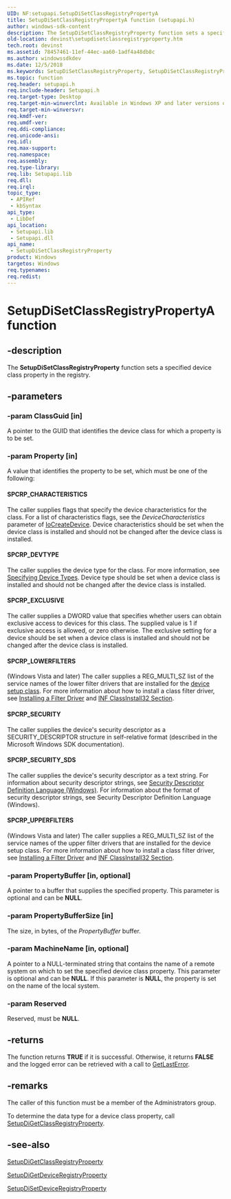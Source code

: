 ```yaml
---
UID: NF:setupapi.SetupDiSetClassRegistryPropertyA
title: SetupDiSetClassRegistryPropertyA function (setupapi.h)
author: windows-sdk-content
description: The SetupDiSetClassRegistryProperty function sets a specified device class property in the registry.
old-location: devinst\setupdisetclassregistryproperty.htm
tech.root: devinst
ms.assetid: 78457461-11ef-44ec-aa60-1adf4a48db8c
ms.author: windowssdkdev
ms.date: 12/5/2018
ms.keywords: SetupDiSetClassRegistryProperty, SetupDiSetClassRegistryProperty function [Device and Driver Installation], SetupDiSetClassRegistryPropertyA, SetupDiSetClassRegistryPropertyW, devinst.setupdisetclassregistryproperty, di-rtns_77b5fc07-42ec-4515-b20c-87cf1c8e4b86.xml, setupapi/SetupDiSetClassRegistryProperty
ms.topic: function
req.header: setupapi.h
req.include-header: Setupapi.h
req.target-type: Desktop
req.target-min-winverclnt: Available in Windows XP and later versions of Windows.
req.target-min-winversvr: 
req.kmdf-ver: 
req.umdf-ver: 
req.ddi-compliance: 
req.unicode-ansi: 
req.idl: 
req.max-support: 
req.namespace: 
req.assembly: 
req.type-library: 
req.lib: Setupapi.lib
req.dll: 
req.irql: 
topic_type:
 - APIRef
 - kbSyntax
api_type:
 - LibDef
api_location:
 - Setupapi.lib
 - Setupapi.dll
api_name:
 - SetupDiSetClassRegistryProperty
product: Windows
targetos: Windows
req.typenames: 
req.redist: 
---
```


# SetupDiSetClassRegistryPropertyA function


## -description


The <b>SetupDiSetClassRegistryProperty</b> function sets a specified device class property in the registry.


## -parameters




### -param ClassGuid [in]

A pointer to the GUID that identifies the device class for which a property is to be set.


### -param Property [in]

A value that identifies the property to be set, which must be one of the following:





#### SPCRP_CHARACTERISTICS

The caller supplies flags  that specify the device characteristics for the class. For a list of characteristics flags, see the <i>DeviceCharacteristics</i> parameter of <a href="https://msdn.microsoft.com/54ca9dc8-8095-4b62-9ebc-f297abb429ca">IoCreateDevice</a>. Device characteristics should be set when the device class is installed and should not be changed after the device class is installed.



#### SPCRP_DEVTYPE

The caller supplies the device type for the class. For more information, see <a href="https://msdn.microsoft.com/32e179f9-ab11-4360-b2fd-4276c6b6b3a0">Specifying Device Types</a>. Device type should be set when a device class is installed and should not be changed after the device class is installed.



#### SPCRP_EXCLUSIVE

The caller supplies a DWORD value  that specifies whether users can obtain exclusive access to devices for this class. The supplied value is 1 if exclusive access is allowed, or zero otherwise. The exclusive setting for a device should be set when a device class is installed and should not be changed after the device class is installed.



#### SPCRP_LOWERFILTERS

(Windows Vista and later) The caller supplies a REG_MULTI_SZ list of the service names of the lower filter drivers that are installed for the <a href="https://msdn.microsoft.com/en-us/library/windows/hardware/ff552344">device setup class</a>. For more information about how to install a class filter driver, see <a href="https://msdn.microsoft.com/library/Ff547595(v=VS.85).aspx">Installing a Filter Driver</a> and <a href="https://msdn.microsoft.com/library/Ff546335(v=VS.85).aspx">INF ClassInstall32 Section</a>. 



#### SPCRP_SECURITY

The caller supplies the device's security descriptor as a SECURITY_DESCRIPTOR structure in self-relative format (described in the Microsoft Windows SDK documentation).



#### SPCRP_SECURITY_SDS

The caller supplies the device's security descriptor as a text string. For information about security descriptor strings, see <a href="https://msdn.microsoft.com/2b15325e-34ed-497b-ae6d-3ec3ac168232">Security Descriptor Definition Language (Windows)</a>. For information about the format of security descriptor strings, see Security Descriptor Definition Language (Windows).



#### SPCRP_UPPERFILTERS

(Windows Vista and later) The caller supplies a REG_MULTI_SZ list of the service names of the upper filter drivers that are installed for the device setup class. For more information about how to install a class filter driver, see <a href="https://msdn.microsoft.com/library/Ff547595(v=VS.85).aspx">Installing a Filter Driver</a> and <a href="https://msdn.microsoft.com/library/Ff546335(v=VS.85).aspx">INF ClassInstall32 Section</a>. 


### -param PropertyBuffer [in, optional]

A pointer to a buffer that supplies the specified property. This parameter is optional and can be <b>NULL</b>.


### -param PropertyBufferSize [in]

The size, in bytes, of the <i>PropertyBuffer </i>buffer.


### -param MachineName [in, optional]

A pointer to a NULL-terminated string that contains the name of a remote system on which to set the specified device class property. This parameter is optional and can be <b>NULL</b>. If this parameter is <b>NULL</b>, the property is set on the name of the local system.


### -param Reserved

Reserved, must be <b>NULL</b>.


## -returns



The function returns <b>TRUE</b> if it is successful. Otherwise, it returns <b>FALSE</b> and the logged error can be retrieved with a call to <a href="http://go.microsoft.com/fwlink/p/?linkid=169416">GetLastError</a>.




## -remarks



The caller of this function must be a member of the Administrators group.

To determine the data type for a device class property, call <a href="https://msdn.microsoft.com/79a600af-15c1-4afc-a2cd-568b97d979dc">SetupDiGetClassRegistryProperty</a>.




## -see-also




<a href="https://msdn.microsoft.com/79a600af-15c1-4afc-a2cd-568b97d979dc">SetupDiGetClassRegistryProperty</a>



<a href="https://msdn.microsoft.com/d42269dc-57b5-4303-94d9-02f6ee16a96f">SetupDiGetDeviceRegistryProperty</a>



<a href="https://msdn.microsoft.com/2686f416-3eb5-4e6b-87c8-ab10608ab406">SetupDiSetDeviceRegistryProperty</a>
 

 

